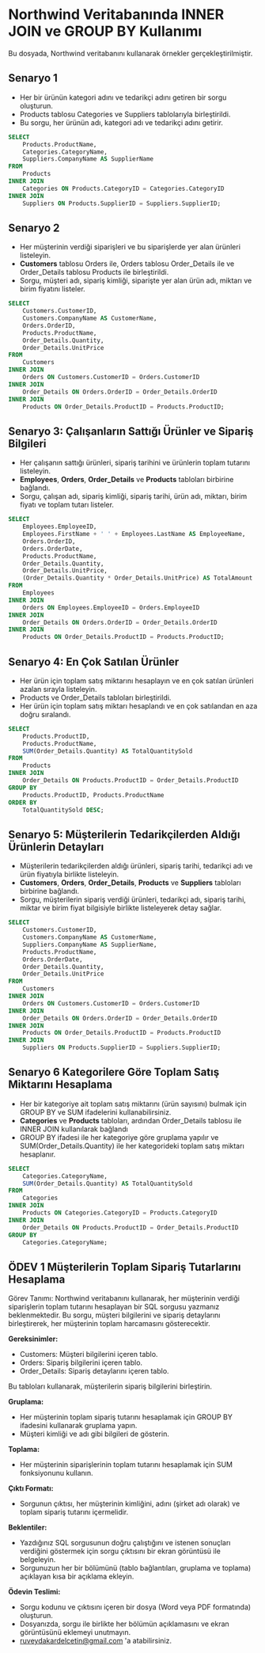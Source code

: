 # Northwind Veritabanında INNER JOIN ve GROUP BY Kullanımı

Bu dosyada, Northwind veritabanını kullanarak örnekler gerçekleştirilmiştir.


## Senaryo 1 

* Her bir ürünün kategori adını ve tedarikçi adını getiren bir sorgu oluşturun.
* Products tablosu Categories ve Suppliers tablolarıyla birleştirildi.
* Bu sorgu, her ürünün adı, kategori adı ve tedarikçi adını getirir.

```sql
SELECT 
    Products.ProductName,
    Categories.CategoryName,
    Suppliers.CompanyName AS SupplierName
FROM 
    Products
INNER JOIN 
    Categories ON Products.CategoryID = Categories.CategoryID
INNER JOIN 
    Suppliers ON Products.SupplierID = Suppliers.SupplierID;


```

## Senaryo 2

* Her müşterinin verdiği siparişleri ve bu siparişlerde yer alan ürünleri listeleyin.
* **Customers** tablosu Orders ile, Orders tablosu Order_Details ile ve Order_Details tablosu Products ile birleştirildi.
* Sorgu, müşteri adı, sipariş kimliği, siparişte yer alan ürün adı, miktarı ve birim fiyatını listeler.

```sql
SELECT 
    Customers.CustomerID,
    Customers.CompanyName AS CustomerName,
    Orders.OrderID,
    Products.ProductName,
    Order_Details.Quantity,
    Order_Details.UnitPrice
FROM 
    Customers
INNER JOIN 
    Orders ON Customers.CustomerID = Orders.CustomerID
INNER JOIN 
    Order_Details ON Orders.OrderID = Order_Details.OrderID
INNER JOIN 
    Products ON Order_Details.ProductID = Products.ProductID;

```

## Senaryo 3: Çalışanların Sattığı Ürünler ve Sipariş Bilgileri

* Her çalışanın sattığı ürünleri, sipariş tarihini ve ürünlerin toplam tutarını listeleyin.
* **Employees**, **Orders**, **Order_Details** ve **Products** tabloları birbirine bağlandı.
* Sorgu, çalışan adı, sipariş kimliği, sipariş tarihi, ürün adı, miktarı, birim fiyatı ve toplam tutarı listeler.



```sql
SELECT 
    Employees.EmployeeID,
    Employees.FirstName + ' ' + Employees.LastName AS EmployeeName,
    Orders.OrderID,
    Orders.OrderDate,
    Products.ProductName,
    Order_Details.Quantity,
    Order_Details.UnitPrice,
    (Order_Details.Quantity * Order_Details.UnitPrice) AS TotalAmount
FROM 
    Employees
INNER JOIN 
    Orders ON Employees.EmployeeID = Orders.EmployeeID
INNER JOIN 
    Order_Details ON Orders.OrderID = Order_Details.OrderID
INNER JOIN 
    Products ON Order_Details.ProductID = Products.ProductID;

```

## Senaryo 4: En Çok Satılan Ürünler

* Her ürün için toplam satış miktarını hesaplayın ve en çok satılan ürünleri azalan sırayla listeleyin.
* Products ve Order_Details tabloları birleştirildi.
* Her ürün için toplam satış miktarı hesaplandı ve en çok satılandan en aza doğru sıralandı.


```sql
SELECT 
    Products.ProductID,
    Products.ProductName,
    SUM(Order_Details.Quantity) AS TotalQuantitySold
FROM 
    Products
INNER JOIN 
    Order_Details ON Products.ProductID = Order_Details.ProductID
GROUP BY 
    Products.ProductID, Products.ProductName
ORDER BY 
    TotalQuantitySold DESC;
```

## Senaryo 5: Müşterilerin Tedarikçilerden Aldığı Ürünlerin Detayları

* Müşterilerin tedarikçilerden aldığı ürünleri, sipariş tarihi, tedarikçi adı ve ürün fiyatıyla birlikte listeleyin.
* **Customers**, **Orders**, **Order_Details**, **Products** ve **Suppliers** tabloları birbirine bağlandı.
* Sorgu, müşterilerin sipariş verdiği ürünleri, tedarikçi adı, sipariş tarihi, miktar ve birim fiyat bilgisiyle birlikte listeleyerek detay sağlar.


```sql
SELECT 
    Customers.CustomerID,
    Customers.CompanyName AS CustomerName,
    Suppliers.CompanyName AS SupplierName,
    Products.ProductName,
    Orders.OrderDate,
    Order_Details.Quantity,
    Order_Details.UnitPrice
FROM 
    Customers
INNER JOIN 
    Orders ON Customers.CustomerID = Orders.CustomerID
INNER JOIN 
    Order_Details ON Orders.OrderID = Order_Details.OrderID
INNER JOIN 
    Products ON Order_Details.ProductID = Products.ProductID
INNER JOIN 
    Suppliers ON Products.SupplierID = Suppliers.SupplierID;
```

## Senaryo 6 Kategorilere Göre Toplam Satış Miktarını Hesaplama

* Her bir kategoriye ait toplam satış miktarını (ürün sayısını) bulmak için GROUP BY ve SUM ifadelerini kullanabilirsiniz.
* **Categories** ve **Products** tabloları, ardından Order_Details tablosu ile INNER JOIN kullanılarak bağlandı
* GROUP BY ifadesi ile her kategoriye göre gruplama yapılır ve SUM(Order_Details.Quantity) ile her kategorideki toplam satış miktarı hesaplanır.




```sql
SELECT 
    Categories.CategoryName,
    SUM(Order_Details.Quantity) AS TotalQuantitySold
FROM 
    Categories
INNER JOIN 
    Products ON Categories.CategoryID = Products.CategoryID
INNER JOIN 
    Order_Details ON Products.ProductID = Order_Details.ProductID
GROUP BY 
    Categories.CategoryName;

```


## ÖDEV 1 Müşterilerin Toplam Sipariş Tutarlarını Hesaplama

Görev Tanımı: Northwind veritabanını kullanarak, her müşterinin verdiği siparişlerin toplam tutarını hesaplayan bir SQL sorgusu yazmanız beklenmektedir. Bu sorgu, müşteri bilgilerini ve sipariş detaylarını birleştirerek, her müşterinin toplam harcamasını gösterecektir.

**Gereksinimler:**

* Customers: Müşteri bilgilerini içeren tablo.
* Orders: Sipariş bilgilerini içeren tablo.
* Order_Details: Sipariş detaylarını içeren tablo.

Bu tabloları kullanarak, müşterilerin sipariş bilgilerini birleştirin.

**Gruplama:**

* Her müşterinin toplam sipariş tutarını hesaplamak için GROUP BY ifadesini kullanarak gruplama yapın.
* Müşteri kimliği ve adı gibi bilgileri de gösterin.

**Toplama:**

* Her müşterinin siparişlerinin toplam tutarını hesaplamak için SUM fonksiyonunu kullanın.

**Çıktı Formatı:**

* Sorgunun çıktısı, her müşterinin kimliğini, adını (şirket adı olarak) ve toplam sipariş tutarını içermelidir.

**Beklentiler:**

* Yazdığınız SQL sorgusunun doğru çalıştığını ve istenen sonuçları verdiğini göstermek için sorgu çıktısını bir ekran görüntüsü ile belgeleyin.
* Sorgunuzun her bir bölümünü (tablo bağlantıları, gruplama ve toplama) açıklayan kısa bir açıklama ekleyin.

**Ödevin Teslimi:** 

* Sorgu kodunu ve çıktısını içeren bir dosya (Word veya PDF formatında) oluşturun.
* Dosyanızda, sorgu ile birlikte her bölümün açıklamasını ve ekran görüntüsünü eklemeyi unutmayın.
* ruveydakardelcetin@gmail.com 'a atabilirsiniz.
